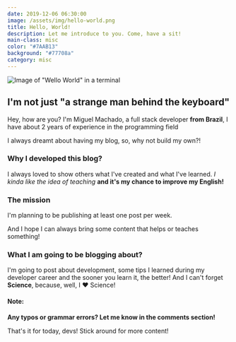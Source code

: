 ```yaml
---
date: 2019-12-06 06:30:00
image: /assets/img/hello-world.png
title: Hello, World!
description: Let me introduce to you. Come, have a sit!
main-class: misc
color: "#7AAB13"
background: "#77708a"
category: misc
---
```


![Image of "Wello World" in a terminal](/assets/img/hello-world.png)

## I'm not just "a strange man behind the keyboard"

Hey, how are you?
I'm Miguel Machado, a full stack developer **from Brazil**, I have about 2 years of experience in the programming field

I always dreamt about having my blog, so, why not build my own?!

### Why I developed this blog?

I always loved to show others what I've created and what I've learned. _I kinda like the idea of teaching_ **and it's my chance to improve my English!**

### The mission

I'm planning to be publishing at least one post per week.

And I hope I can always bring some content that helps or teaches something!

### What I am going to be blogging about?

I'm going to post about development, some tips I learned during my developer career and the sooner you learn it, the better! And I can't forget **Science**, because, well, I ❤️ Science!

#### Note:

**Any typos or grammar errors? Let me know in the comments section!**

That's it for today, devs! Stick around for more content!

